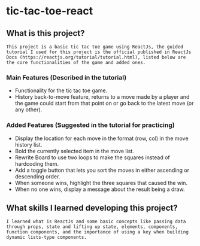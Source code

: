 # tic-tac-toe-react
## What is this project?
    This project is a basic tic tac toe game using ReactJs, the guided tutorial I used for this project is the official published in ReactJs Docs (https://reactjs.org/tutorial/tutorial.html), listed below are the core functionalities of the game and added ones.
### Main Features (Described in the tutorial)
- Functionality for the tic tac toe game.
- History back-to-move feature, returns to a move made by a player and the game could start from that point on or go back to the latest move (or any other).

### Added Features (Suggested in the tutorial for practicing)
- Display the location for each move in the format (row, col) in the move history list.
- Bold the currently selected item in the move list.
- Rewrite Board to use two loops to make the squares instead of hardcoding them.
- Add a toggle button that lets you sort the moves in either ascending or descending order.
- When someone wins, highlight the three squares that caused the win.
- When no one wins, display a message about the result being a draw.

## What skills I learned developing this project?
    I learned what is ReactJs and some basic concepts like passing data through props, state and lifting up state, elements, components, function components, and the importance of using a key when building dynamic lists-type components.
